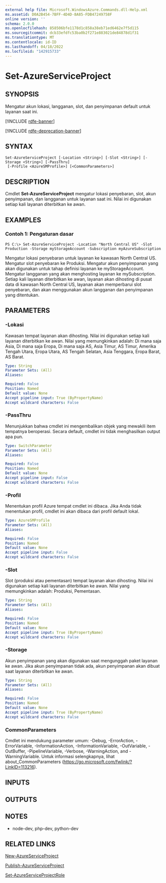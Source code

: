 ```yaml
---
external help file: Microsoft.WindowsAzure.Commands.dll-Help.xml
ms.assetid: D0A2B454-7BFF-4D4D-8A85-FDB47249758F
online version: ''
schema: 2.0.0
ms.openlocfilehash: 858506bfe1178d1c858a38eb71ed6462e7f5d115
ms.sourcegitcommit: dcb33efdfc53ba0b2f271e883021de84878d1f31
ms.translationtype: MT
ms.contentlocale: id-ID
ms.lasthandoff: 04/18/2022
ms.locfileid: "142915733"
---
```

# Set-AzureServiceProject

## SYNOPSIS
Mengatur akun lokasi, langganan, slot, dan penyimpanan default untuk layanan saat ini.

[!INCLUDE [rdfe-banner](../../includes/rdfe-banner.md)]

[!INCLUDE [rdfe-deprecation-banner](../../includes/rdfe-deprecation-banner.md)]

## SYNTAX

```
Set-AzureServiceProject [-Location <String>] [-Slot <String>] [-Storage <String>] [-PassThru]
 [-Profile <AzureSMProfile>] [<CommonParameters>]
```

## DESCRIPTION
Cmdlet **Set-AzureServiceProject** mengatur lokasi penyebaran, slot, akun penyimpanan, dan langganan untuk layanan saat ini.
Nilai ini digunakan setiap kali layanan diterbitkan ke awan.

## EXAMPLES

### Contoh 1: Pengaturan dasar
```
PS C:\> Set-AzureServiceProject -Location "North Central US" -Slot Production -Storage myStorageAccount -Subscription myAzureSubscription
```

Mengatur lokasi penyebaran untuk layanan ke kawasan North Central US.
Mengatur slot penyebaran ke Produksi. Mengatur akun penyimpanan yang akan digunakan untuk tahap definisi layanan ke myStorageAccount.
Mengatur langganan yang akan menghosting layanan ke mySubscription.
Setiap kali layanan diterbitkan ke awan, layanan akan dihosting di pusat data di kawasan North Central US, layanan akan memperbarui slot penyebaran, dan akan menggunakan akun langganan dan penyimpanan yang ditentukan.

## PARAMETERS

### -Lokasi
Kawasan tempat layanan akan dihosting.
Nilai ini digunakan setiap kali layanan diterbitkan ke awan.
Nilai yang memungkinkan adalah: Di mana saja Asia, Di mana saja Eropa, Di mana saja AS, Asia Timur, AS Timur, Amerika Tengah Utara, Eropa Utara, AS Tengah Selatan, Asia Tenggara, Eropa Barat, AS Barat.

```yaml
Type: String
Parameter Sets: (All)
Aliases: 

Required: False
Position: Named
Default value: None
Accept pipeline input: True (ByPropertyName)
Accept wildcard characters: False
```

### -PassThru
Menunjukkan bahwa cmdlet ini mengembalikan objek yang mewakili item tempatnya beroperasi.
Secara default, cmdlet ini tidak menghasilkan output apa pun.

```yaml
Type: SwitchParameter
Parameter Sets: (All)
Aliases: 

Required: False
Position: Named
Default value: None
Accept pipeline input: False
Accept wildcard characters: False
```

### -Profil
Menentukan profil Azure tempat cmdlet ini dibaca.
Jika Anda tidak menentukan profil, cmdlet ini akan dibaca dari profil default lokal.

```yaml
Type: AzureSMProfile
Parameter Sets: (All)
Aliases: 

Required: False
Position: Named
Default value: None
Accept pipeline input: False
Accept wildcard characters: False
```

### -Slot
Slot (produksi atau pementasan) tempat layanan akan dihosting.
Nilai ini digunakan setiap kali layanan diterbitkan ke awan.
Nilai yang memungkinkan adalah: Produksi, Pementasan.

```yaml
Type: String
Parameter Sets: (All)
Aliases: 

Required: False
Position: Named
Default value: None
Accept pipeline input: True (ByPropertyName)
Accept wildcard characters: False
```

### -Storage
Akun penyimpanan yang akan digunakan saat mengunggah paket layanan ke awan.
Jika akun penyimpanan tidak ada, akun penyimpanan akan dibuat saat layanan diterbitkan ke awan.

```yaml
Type: String
Parameter Sets: (All)
Aliases: 

Required: False
Position: Named
Default value: None
Accept pipeline input: True (ByPropertyName)
Accept wildcard characters: False
```

### CommonParameters
Cmdlet ini mendukung parameter umum: -Debug, -ErrorAction, -ErrorVariable, -InformationAction, -InformationVariable, -OutVariable, -OutBuffer, -PipelineVariable, -Verbose, -WarningAction, and -WarningVariable. Untuk informasi selengkapnya, lihat about_CommonParameters (https://go.microsoft.com/fwlink/?LinkID=113216).

## INPUTS

## OUTPUTS

## NOTES
* node-dev, php-dev, python-dev

## RELATED LINKS

[New-AzureServiceProject](./New-AzureServiceProject.md)

[Publish-AzureServiceProject](./Publish-AzureServiceProject.md)

[Set-AzureServiceProjectRole](./Set-AzureServiceProjectRole.md)



